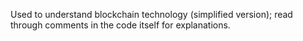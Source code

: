 Used to understand blockchain technology (simplified version); read through comments in the code itself for explanations.
